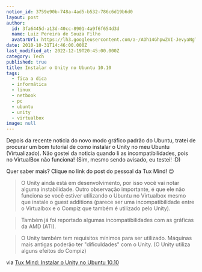 ```yaml
---
notion_id: 3759e90b-748a-4ad5-b532-786c6d19b6d0
layout: post
author:
  id: 3fa6445d-a13d-40cc-8901-4a9f6f654d3d
  name: Luiz Pereira de Souza Filho
  avatarUrl: https://lh3.googleusercontent.com/a-/AOh14GhpwZVI-JevyaNgTdlrOT6YN20cI6V9Kxtq38Ij8AQ=s100
date: 2010-10-31T14:46:00.000Z
last_modified_at: 2022-12-19T20:45:00.000Z
category: Tech
published: true
title: Instalar o Unity no Ubuntu 10.10
tags:
  - fica a dica
  - informática
  - linux
  - netbook
  - pc
  - ubuntu
  - unity
  - virtualbox
image: null
---
```


Depois da recente noticia do novo modo gráfico padrão do Ubuntu, tratei de procurar um bom tutorial de como instalar o Unity no meu Ubuntu (Virtualizado). Não gostei da noticia quando li as incompatibilidades, pois no VirtualBox não funciona! (Sim, mesmo sendo avisado, eu testei! :D)

Quer saber mais? Clique no link do post do pessoal da Tux Mind! 😉

> O Unity ainda está em desenvolvimento, por isso você vai notar alguma instabilidade. Outro observação importante, é que ele não funciona se você estiver utilizando o Ubuntu no Virtualbox mesmo que instale o guest additions (parece ser uma incompatibilidade entre o Virtualbox e o Compiz que também é utilizado pelo Unity).

>

> Também já foi reportado algumas incompatibilidades com as gráficas da AMD (ATI).

>

> O Unity também tem requisitos mínimos para ser utilizado. Máquinas mais antigas poderão ter "dificuldades" com o Unity. (O Unity utiliza alguns efeitos do Compiz)

via [Tux Mind: Instalar o Unity no Ubuntu 10.10](http://tuxmind.blogspot.com/2010/10/instalar-unity-no-ubuntu-1010.html)


